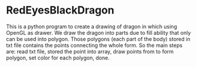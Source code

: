 # RedEyesBlackDragon

This is a python program to create a drawing of dragon in which using OpenGL as drawer. We draw the dragon into parts due to fill ability that only can be used into polygon. Those polygons (each part of the body) stored in txt file contains the points connecting the whole form. So the main steps are: read txt file, stored the point into array, draw points from to form polygon, set color for each polygon, done. 
